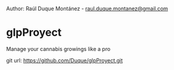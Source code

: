 Author: Raúl Duque Montánez - raul.duque.montanez@gmail.com

# glpProyect
Manage your cannabis growings like a pro

git url: https://github.com/Duque/glpProyect.git

